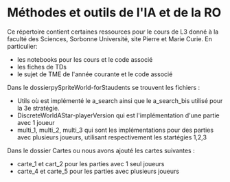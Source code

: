 # Méthodes et outils de l'IA et de la RO

Ce répertoire contient certaines ressources pour le cours de L3 donné à la faculté des Sciences, Sorbonne Université, site Pierre et Marie Curie. 
En particulier: 
* les notebooks pour les cours et le code associé
* les fiches de TDs
* le sujet de TME de l'année courante et le code associé


Dans le dossierpySpriteWorld-forStaudents se trouvent les fichiers :

* Utils où est implémenté le a_search ainsi que le a_search_bis utilisé pour la 3e stratégie.
* DiscreteWorldAStar-playerVersion qui est l'implémentation d'une partie avec 1 joueur
* multi_1, multi_2, multi_3 qui sont les implémentations pour des parties avec plusieurs joueurs, utilisant respectivement les startégies 1,2,3 

Dans le dossier Cartes ou nous avons ajouté les cartes suivantes : 

* carte_1 et cart_2 pour les parties avec 1 seul joueurs
* carte_4 et carte_5 pour les parties avec plusieurs joueurs
